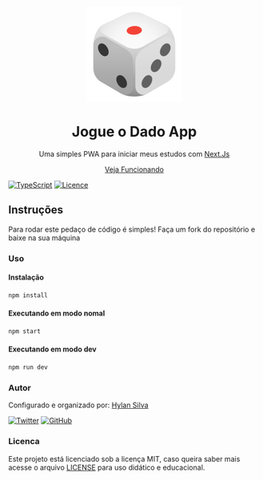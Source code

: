 <p align="center">
    <img src="./public/icons/icon-192x192.png" alt="die game icon" />
    <h1 align="center">Jogue o Dado App</h1>
</p>
<p align="center">
    <p align="center"> Uma simples PWA para iniciar meus estudos com <a href="https://nextjs.org/">Next.Js</a></p>
</p>
<p align="center">
    <a href="jogueodadoapp.vercel.app">Veja Funcionando</a>
</p>

[![TypeScript](https://img.shields.io/badge/TypeScript-Ready-3178c6)](https://www.typescriptlang.org/)
[![Licence](https://img.shields.io/github/license/hylansilva/ts-base-initial-project)](./LICENSE)

## Instruções

Para rodar este pedaço de código é simples! Faça um fork do repositório e baixe na sua máquina

### Uso
#### Instalação
```` bash
npm install
````
#### Executando em modo nomal
```` bash
npm start
````
#### Executando em modo dev
```` bash
npm run dev
````


### Autor

Configurado e organizado por: [Hylan Silva](https://github.com/hylansilva)

[![Twitter](https://img.shields.io/twitter/follow/lanosilvadev?style=social)](https://twitter.com/lanosilvadev)
[![GitHub](https://img.shields.io/github/followers/hylansilva?style=social)](https://github.com/hylansilva)


### Licenca

Este projeto está licenciado sob a licença MIT, caso queira saber mais acesse o arquivo [LICENSE](./LICENSE) para uso didático e educacional.